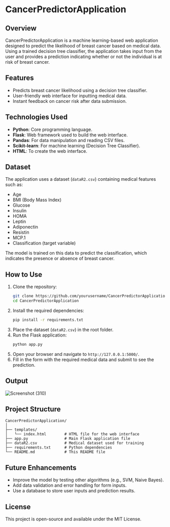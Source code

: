 # CancerPredictorApplication

## Overview
CancerPredictorApplication is a machine learning-based web application designed to predict the likelihood of breast cancer based on medical data. Using a trained decision tree classifier, the application takes input from the user and provides a prediction indicating whether or not the individual is at risk of breast cancer.

## Features
- Predicts breast cancer likelihood using a decision tree classifier.
- User-friendly web interface for inputting medical data.
- Instant feedback on cancer risk after data submission.

## Technologies Used
- **Python**: Core programming language.
- **Flask**: Web framework used to build the web interface.
- **Pandas**: For data manipulation and reading CSV files.
- **Scikit-learn**: For machine learning (Decision Tree Classifier).
- **HTML**: To create the web interface.

## Dataset
The application uses a dataset (`dataR2.csv`) containing medical features such as:
- Age
- BMI (Body Mass Index)
- Glucose
- Insulin
- HOMA
- Leptin
- Adiponectin
- Resistin
- MCP.1
- Classification (target variable)

The model is trained on this data to predict the classification, which indicates the presence or absence of breast cancer.

## How to Use
1. Clone the repository:
   ```bash
   git clone https://github.com/yourusername/CancerPredictorApplication.git
   cd CancerPredictorApplication
   ```
2. Install the required dependencies:
   ```bash
   pip install -r requirements.txt
   ```
3. Place the dataset (`dataR2.csv`) in the root folder.
4. Run the Flask application:
   ```bash
   python app.py
   ```
5. Open your browser and navigate to `http://127.0.0.1:5000/`.
6. Fill in the form with the required medical data and submit to see the prediction.

## Output
![Screenshot (310)](https://github.com/user-attachments/assets/2e3f349b-49a1-4bbe-ac6e-1ccf4159a685)

## Project Structure
```
CancerPredictorApplication/
│
├── templates/
│   └── index.html        # HTML file for the web interface
├── app.py                # Main Flask application file
├── dataR2.csv            # Medical dataset used for training
├── requirements.txt      # Python dependencies
└── README.md             # This README file
```

## Future Enhancements
- Improve the model by testing other algorithms (e.g., SVM, Naive Bayes).
- Add data validation and error handling for form inputs.
- Use a database to store user inputs and prediction results.

## License
This project is open-source and available under the MIT License.

